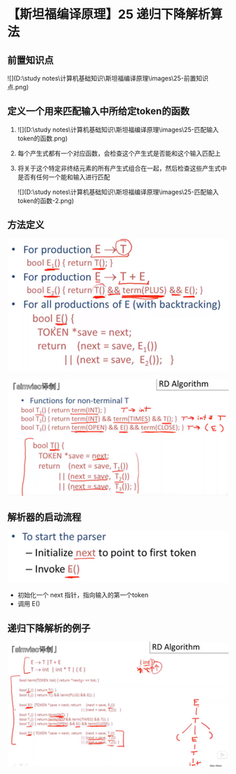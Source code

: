 # 【斯坦福编译原理】25 递归下降解析算法

## 前置知识点

![](D:\study notes\计算机基础知识\斯坦福编译原理\images\25-前置知识点.png)



## 定义一个用来匹配输入中所给定token的函数



1. ![](D:\study notes\计算机基础知识\斯坦福编译原理\images\25-匹配输入token的函数.png)

2. 每个产生式都有一个对应函数，会检查这个产生式是否能和这个输入匹配上

3. 将关于这个特定非终结元素的所有产生式组合在一起，然后检查这些产生式中是否有任何一个能和输入进行匹配

   ![](D:\study notes\计算机基础知识\斯坦福编译原理\images\25-匹配输入token的函数-2.png)

## 方法定义

![](images/25-方法定义-1.png)

![](images/25-方法定义-2.png)

## 解析器的启动流程

![](images/25-解析器的启动流程.png)

- 初始化一个 next 指针，指向输入的第一个token
- 调用 E()

## 递归下降解析的例子

![](images/25-递归下降解析的完整例子.png)

